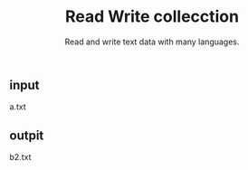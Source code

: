 <header>

# Read Write collecction
Read and write text data with many languages.
</header>

## input
a.txt

## outpit
b2.txt
